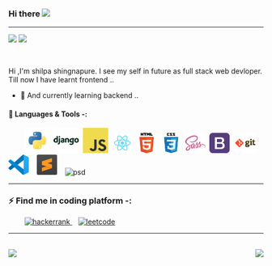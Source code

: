 ### Hi there <img src="https://raw.githubusercontent.com/MartinHeinz/MartinHeinz/master/wave.gif" width="30px">
<hr>
<p>
  <img src="https://raw.githubusercontent.com/jayehernandez/jayehernandez/3f5402efef9a0ae89211a6e04609558e862ca616/readme/twitter-fill.svg">
   <img src="https://raw.githubusercontent.com/jayehernandez/jayehernandez/3f5402efef9a0ae89211a6e04609558e862ca616/readme/linkedin-fill.svg">
 
</p>

<br>
<!--
- 🔭 I’m currently working on ...
- 🌱 I’m currently learning ...
- 👯 I’m looking to collaborate on ...
- 🤔 I’m looking for help with ...
- 💬 Ask me about ...
- 📫 How to reach me: ...
- 😄 Pronouns: ...
- ⚡ Fun fact: ...
-->

 Hi ,I'm shilpa shingnapure. I see my self in future as full stack web devloper. Till now I have learnt frontend ..
 - 🌱 And currently learning backend ..

  #### 🧰 Languages & Tools -:
 <div align="left">
    <p>
      &nbsp;&nbsp;&nbsp;&nbsp;&nbsp;&nbsp;&nbsp;
      <img src="https://raw.githubusercontent.com/github/explore/80688e429a7d4ef2fca1e82350fe8e3517d3494d/topics/python/python.png" alt="Python" height="50">&nbsp;
      <img src="https://raw.githubusercontent.com/github/explore/80688e429a7d4ef2fca1e82350fe8e3517d3494d/topics/django/django.png" alt="django" height="50">&nbsp;
      <img src="https://raw.githubusercontent.com/github/explore/80688e429a7d4ef2fca1e82350fe8e3517d3494d/topics/javascript/javascript.png" alt="javascript" height="50">&nbsp;
      <img src="https://raw.githubusercontent.com/github/explore/80688e429a7d4ef2fca1e82350fe8e3517d3494d/topics/react/react.png" alt="react" height="40">&nbsp;
      <img src="https://raw.githubusercontent.com/github/explore/80688e429a7d4ef2fca1e82350fe8e3517d3494d/topics/html/html.png" alt="html5" height="40">&nbsp;
      <img src="https://raw.githubusercontent.com/github/explore/80688e429a7d4ef2fca1e82350fe8e3517d3494d/topics/css/css.png" alt="css3" height="40">&nbsp;
      <img src="https://raw.githubusercontent.com/github/explore/80688e429a7d4ef2fca1e82350fe8e3517d3494d/topics/sass/sass.png" alt="sass" height="40">&nbsp;
      <img src="https://raw.githubusercontent.com/github/explore/80688e429a7d4ef2fca1e82350fe8e3517d3494d/topics/bootstrap/bootstrap.png" alt="bootstrap" height="40">
     &nbsp;
      <img src="https://raw.githubusercontent.com/github/explore/80688e429a7d4ef2fca1e82350fe8e3517d3494d/topics/git/git.png" alt="git" height="40">&nbsp;&nbsp;&nbsp;
      <img src="https://raw.githubusercontent.com/github/explore/80688e429a7d4ef2fca1e82350fe8e3517d3494d/topics/visual-studio-code/visual-studio-code.png" alt="visual-studio-code" height="40">&nbsp;&nbsp;&nbsp;
      <img src="https://raw.githubusercontent.com/github/explore/80688e429a7d4ef2fca1e82350fe8e3517d3494d/topics/sublime-text/sublime-text.png" alt="sublime-text" height="40">&nbsp;&nbsp;&nbsp;
      <img src="https://img.shields.io/badge/Adobe-Photoshop-31A8FF?style=for-the-badge&logo=Adobe-Photoshop&labelColor=0a446b&logoWidth=15" alt="psd" height="20">&nbsp;
    </p>
 </div>
 <hr>

 ### ⚡ Find me in coding platform -:

 <p align="left">
    &nbsp;&nbsp;&nbsp;&nbsp;&nbsp;&nbsp;&nbsp;
    <a href="https://www.hackerrank.com/shingnapureshil1">
      <img src = "https://img.shields.io/badge/-Hackerrank-2EC866?style=for-the-badge&logo=HackerRank&logoColor=white" alt="hackerrank" height="30" style="margin:">
    </a>&nbsp;&nbsp;
    <a href="https://leetcode.com/shingnapure_shilpa17/">
      <img src = "https://img.shields.io/badge/-LeetCode-FFA116?style=for-the-badge&logo=LeetCode&logoColor=black" alt="leetcode" height="30">
    </a>
</p>
<hr>
<br>
<div>
  <img src="https://github-readme-stats.vercel.app/api/top-langs/?username=shilpashingnapure&layout=compact" align="left">
  <img src="https://github-readme-stats.vercel.app/api?username=shilpashingnapure&show_icons=true&theme=radical" align="right">
</div>

